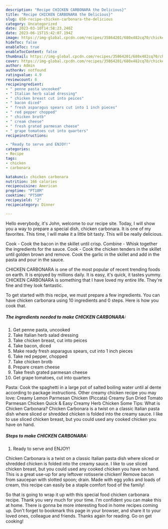 ```yaml
---
description: "Recipe CHICKEN CARBONARA the Delicious}"
title: "Recipe CHICKEN CARBONARA the Delicious}"
slug: 650-recipe-chicken-carbonara-the-delicious
category: Uncategorized
date: 2023-03-10T14:58:23.240Z
date: 2023-06-15T15:42:07.194Z
image: https://img-global.cpcdn.com/recipes/35864201/680x482cq70/chicken-carbonara-recipe-main-photo.jpg
hideToc: false
enableToc: true
enableTocContent: false
thumbnail: https://img-global.cpcdn.com/recipes/35864201/680x482cq70/chicken-carbonara-recipe-main-photo.jpg
cover: https://img-global.cpcdn.com/recipes/35864201/680x482cq70/chicken-carbonara-recipe-main-photo.jpg
author: Admin
authorAv: notfound
ratingvalue: 4.9
reviewcount: 6
recipeingredient:
- " penne pasta uncooked"
- " Italian herb salad dressing"
- " chicken breast cut into peices"
- " bacon diced"
- " fresh asparagus spears cut into 1 inch pieces"
- " red pepper chopped"
- " chicken brotb"
- " cream cheese"
- " fresh grated parmesan cheese"
- " grape tomatoes cut into quarters"
recipeinstructions:

- "Ready to serve and ENJOY!"
categories:
- Recipe
tags:
- chicken
- carbonara

katakunci: chicken carbonara 
nutrition: 166 calories
recipecuisine: American
preptime: "PT18M"
cooktime: "PT50M"
recipeyield: "2"
recipecategory: Dinner

---
```



Hello everybody, it's John, welcome to our recipe site. Today, I will show you a way to prepare a special dish, chicken carbonara. It is one of my favorites. This time, I will make it a little bit tasty. This will be really delicious.

Cook - Cook the bacon in the skillet until crisp. Combine - Whisk together the ingredients for the sauce. Cook - Cook the chicken tenders in the skillet until golden brown and remove. Cook the garlic in the skillet and add in the pasta and pour in the sauce.

CHICKEN CARBONARA is one of the most popular of recent trending foods on earth. It is enjoyed by millions daily. It is easy, it's quick, it tastes yummy. CHICKEN CARBONARA is something that I have loved my entire life. They're fine and they look fantastic.


To get started with this recipe, we must prepare a few ingredients. You can have chicken carbonara using 10 ingredients and 0 steps. Here is how you cook that.

<!--inarticleads1-->

##### The ingredients needed to make CHICKEN CARBONARA:

1. Get  penne pasta, uncooked
1. Take  Italian herb salad dressing
1. Take  chicken breast, cut into peices
1. Take  bacon, diced
1. Make ready  fresh asparagus spears, cut into 1 inch pieces
1. Take  red pepper, chopped
1. Take  chicken brotb
1. Prepare  cream cheese
1. Take  fresh grated parmesan cheese
1. Get  grape tomatoes, cut into quarters


Pasta: Cook the spaghetti in a large pot of salted boiling water until al dente according to package instructions. Other creamy chicken recipe you may love: Creamy Lemon Parmesan Chicken (Piccata) Creamy Sun Dried Tomato Parmesan Chicken Quick &amp; Easy Creamy Herb Chicken Some Tips: What is Chicken Carbonara? Chicken Carbonara is a twist on a classic Italian pasta dish where sliced or shredded chicken is folded into the creamy sauce. I like to use sliced chicken breast, but you could used any cooked chicken you have on hand. 

<!--inarticleads2-->

##### Steps to make CHICKEN CARBONARA:


1. Ready to serve and ENJOY!

Chicken Carbonara is a twist on a classic Italian pasta dish where sliced or shredded chicken is folded into the creamy sauce. I like to use sliced chicken breast, but you could used any cooked chicken you have on hand. This is a great use-up for any leftover rotisserie chicken! Remove bacon from saucepan with slotted spoon; drain. Made with egg yolks and loads of cream, this recipe can easily be a staple comfort food of the family! 

So that is going to wrap it up with this special food chicken carbonara recipe. Thank you very much for your time. I'm confident you can make this at home. There is gonna be more interesting food in home recipes coming up. Don't forget to bookmark this page in your browser, and share it to your loved ones, colleague and friends. Thanks again for reading. Go on get cooking!
